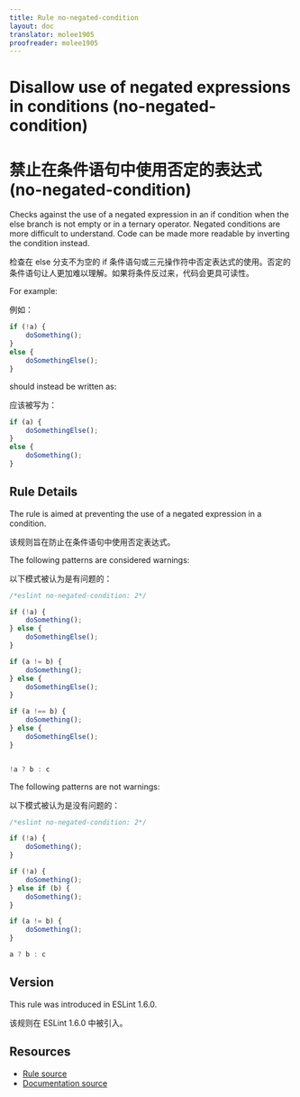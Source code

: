 ```yaml
---
title: Rule no-negated-condition
layout: doc
translator: molee1905
proofreader: molee1905
---
```

<!-- Note: No pull requests accepted for this file. See README.md in the root directory for details. -->

# Disallow use of negated expressions in conditions (no-negated-condition)

# 禁止在条件语句中使用否定的表达式 (no-negated-condition)

Checks against the use of a negated expression in an if condition when the else branch is not empty or in a ternary operator. Negated conditions are more difficult to understand. Code can be made more readable by inverting the condition instead.

检查在 else 分支不为空的 if 条件语句或三元操作符中否定表达式的使用。否定的条件语句让人更加难以理解。如果将条件反过来，代码会更具可读性。

For example:

例如：

```js
if (!a) {
    doSomething();
}
else {
    doSomethingElse();
}
```

should instead be written as:

应该被写为：

```js
if (a) {
    doSomethingElse();
}
else {
    doSomething();
}
```

## Rule Details

The rule is aimed at preventing the use of a negated expression in a condition.

该规则旨在防止在条件语句中使用否定表达式。

The following patterns are considered warnings:

以下模式被认为是有问题的：

```js
/*eslint no-negated-condition: 2*/

if (!a) {
    doSomething();
} else {
    doSomethingElse();
}

if (a != b) {
    doSomething();
} else {
    doSomethingElse();
}

if (a !== b) {
    doSomething();
} else {
    doSomethingElse();
}


!a ? b : c

```

The following patterns are not warnings:

以下模式被认为是没有问题的：

```js
/*eslint no-negated-condition: 2*/

if (!a) {
    doSomething();
}

if (!a) {
    doSomething();
} else if (b) {
    doSomething();
}

if (a != b) {
    doSomething();
}

a ? b : c

```

## Version

This rule was introduced in ESLint 1.6.0.

该规则在 ESLint 1.6.0 中被引入。

## Resources

* [Rule source](https://github.com/eslint/eslint/tree/master/lib/rules/no-negated-condition.js)
* [Documentation source](https://github.com/eslint/eslint/tree/master/docs/rules/no-negated-condition.md)
